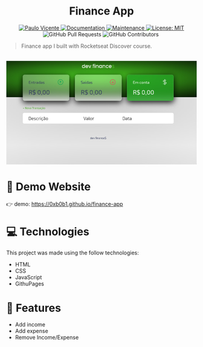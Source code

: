 <h1 align="center">Finance App</h1>

<p align="center">
  <a href="https://www.linkedin.com/in/paulo-vicente-6abab0198/">
    <img alt="Paulo Vicente" src="https://img.shields.io/badge/-PauloVicente-c9c9c9?style=flat&logo=Linkedin&logoColor=white" />
  </a>
  <a href="https://github.com/0xb0b1/bookList#readme">
    <img alt="Documentation" src="https://img.shields.io/badge/documentation-yes-c9c9c9.svg" target="_blank" />
  </a>
  <a href="https://github.com/0xb0b1/bookList/graphs/commit-activity">
    <img alt="Maintenance" src="https://img.shields.io/badge/Maintained%3F-yes-c9c9c9.svg" target="_blank" />
  </a>
  <a href="https://github.com/0xb0b1/finance-app/blob/master/LICENSE">
    <img alt="License: MIT" src="https://img.shields.io/badge/License-MIT-c9c9c9.svg" target="_blank" />
  </a>
  <img alt="GitHub Pull Requests" src="https://img.shields.io/github/issues-pr/0xb0b1/finance-app?color=c9c9c9" />
  <img alt="GitHub Contributors" src="https://img.shields.io/github/contributors/0xb0b1/finance-app?color=c9c9c9" />
  <img alt="" src="https://img.shields.io/github/repo-size/0xb0b1/finance-app?color=c9c9c9" />
</p>

> Finance app I built with Rocketseat Discover course.


<br />
<div align="center">
  <img src="https://github.com/0xb0b1/finance-app/blob/master/screenshot.jpg" width="720">
</div>

# :eyes: Demo Website
👉  demo: https://0xb0b1.github.io/finance-app

# :computer: Technologies
This project was made using the follow technologies:

* HTML
* CSS
* JavaScript
* GithuPages

# :rocket: Features

- Add income
- Add expense
- Remove Income/Expense
